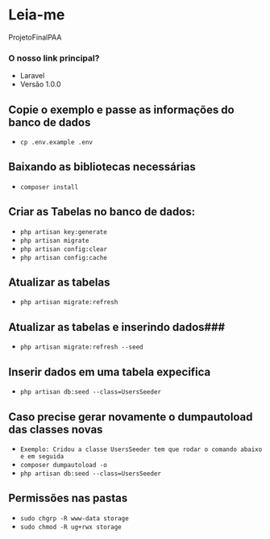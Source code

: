 # Leia-me #

ProjetoFinalPAA

### O nosso link principal? ###

* Laravel
* Versão 1.0.0

## Copie o exemplo e passe as informações do banco de dados ##
* `cp .env.example .env`

## Baixando as bibliotecas necessárias ##
* `composer install`

## Criar as Tabelas no banco de dados: ###
* `php artisan key:generate`
* `php artisan migrate`
* `php artisan config:clear`
* `php artisan config:cache`

## Atualizar as tabelas ###
* `php artisan migrate:refresh`

## Atualizar as tabelas e inserindo dados###
* `php artisan migrate:refresh --seed`

## Inserir dados em uma tabela expecifica
* `php artisan db:seed --class=UsersSeeder`

## Caso precise gerar novamente o dumpautoload das classes novas
* `Exemplo: Cridou a classe UsersSeeder tem que rodar o comando abaixo e em seguida`
* `composer dumpautoload -o`
* `php artisan db:seed --class=UsersSeeder`

## Permissões nas pastas 
* `sudo chgrp -R www-data storage`
* `sudo chmod -R ug+rwx storage`
